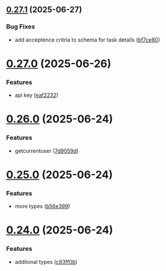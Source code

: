 ## [0.27.1](https://github.com/incmixlabs/utils/compare/v0.27.0...v0.27.1) (2025-06-27)


### Bug Fixes

* add acceptence critria to schema for task details ([bf7ce80](https://github.com/incmixlabs/utils/commit/bf7ce807a08180e7cce4e489907d4d295d22dfd3))



# [0.27.0](https://github.com/incmixlabs/utils/compare/v0.26.0...v0.27.0) (2025-06-26)


### Features

* api key ([eaf2232](https://github.com/incmixlabs/utils/commit/eaf2232dc359db53a02b47cd6ddf68570d74fcaf))



# [0.26.0](https://github.com/incmixlabs/utils/compare/v0.25.0...v0.26.0) (2025-06-24)


### Features

* getcurrentuser ([7d9059d](https://github.com/incmixlabs/utils/commit/7d9059d3426c613667dec45be9088db0884b2fde))



# [0.25.0](https://github.com/incmixlabs/utils/compare/v0.24.0...v0.25.0) (2025-06-24)


### Features

* more types ([b56e399](https://github.com/incmixlabs/utils/commit/b56e3996d3f86f880771d7c962f9ce0655e56ed1))



# [0.24.0](https://github.com/incmixlabs/utils/compare/v0.23.0...v0.24.0) (2025-06-24)


### Features

* additonal types ([c83ff0b](https://github.com/incmixlabs/utils/commit/c83ff0b11344537f876c84ac525f564f6cd6daff))



